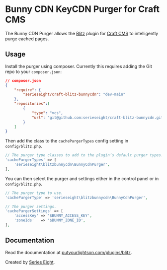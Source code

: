 # Bunny CDN KeyCDN Purger for Craft CMS

The Bunny CDN Purger allows the [Blitz](https://putyourlightson.com/plugins/blitz) plugin for [Craft CMS](https://craftcms.com/) to intelligently purge cached pages.

## Usage

Install the purger using composer. Currently this requires adding the Git repo to your `composer.json`:

```json
// composer.json
{
	"require": {
		"serieseight/craft-blitz-bunnycdn": "dev-main"
	},
	"repositories":[
		{
			"type": "vcs",
			"url": "git@github.com:serieseight/craft-blitz-bunnycdn.git"
		}
	]
}

```

Then add the class to the `cachePurgerTypes` config setting in `config/blitz.php`.

```php
// The purger type classes to add to the plugin’s default purger types.
'cachePurgerTypes' => [
	'serieseight\blitzbunnycdn\BunnyCdnPurger',
],
```

You can then select the purger and settings either in the control panel or in `config/blitz.php`.

```php
// The purger type to use.
'cachePurgerType' => 'serieseight\blitzbunnycdn\BunnyCdnPurger',

// The purger settings.
'cachePurgerSettings' => [
	'accessKey' => '$BUNNY_ACCESS_KEY',
	'zoneIds'   => '$BUNNY_ZONE_ID',
],
```

## Documentation

Read the documentation at [putyourlightson.com/plugins/blitz](https://putyourlightson.com/plugins/blitz#reverse-proxy-purgers).

Created by [Series Eight](https://serieseight.com/).
